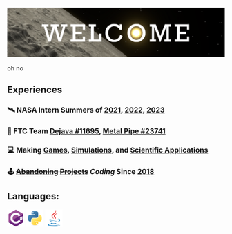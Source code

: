 ![](welcome.png)

oh no

## Experiences
### []() 🛰️ NASA Intern Summers of [2021](https://github.com/vickicarrica/Mission-Visualization-Toolkit), [2022](https://github.com/Andallfor/MVT/tree/099db59c9d8cf9aeecfec4b884b331a979a7c158), [2023](https://github.com/Andallfor/MVT)
### []() 🦾 FTC Team [Dejava #11695](https://instagram.com/dejava11695), [Metal Pipe #23741](https://teammetalpipe.org/)
### []() 💻 Making [Games](https://github.com/Andallfor/pythonista-FLL-2019-States), [Simulations](https://github.com/Andallfor/MVT), and [Scientific Applications](https://github.com/Andallfor/DDC_J)
### []() 🕹️ [~~Abandoning~~](https://github.com/Andallfor/Andallfors-Text-Engine) [~~Projects~~](https://github.com/Andallfor/rts) *Coding* Since [2018](https://github.com/Andallfor/pythonista-platformer)

## Languages:
<p align="left">
<img src="https://raw.githubusercontent.com/devicons/devicon/master/icons/csharp/csharp-original.svg" alt="c#" width="40" height="40"/>
<img src="https://raw.githubusercontent.com/devicons/devicon/master/icons/python/python-original.svg" alt="python" width="40" height="40"/>
<img src="https://raw.githubusercontent.com/devicons/devicon/master/icons/java/java-original.svg" alt="java" width="40" height="40"/>
</p>
